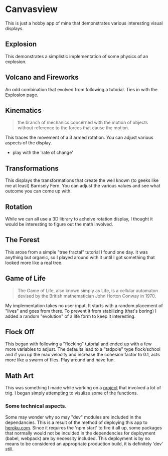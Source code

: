 # Canvasview

This is just a hobby app of mine that demonstrates various interesting visual displays. 

## Explosion
This demonstrates a simplistic implementation of some physics of an explosion.

## Volcano and Fireworks
An odd combination that evolved from following a tutorial. Ties in with the Explosion page.

## Kinematics
> the branch of mechanics concerned with the motion of objects without reference to the forces that cause the motion.

This traces the movement of a 3 armed rotation. You can adjust various aspects of the display. 
* play with the 'rate of change'

## Transformations
This displays the transformations that create the well known (to geeks like me at least) Barnsely Fern. You can adjust the various values and see what outcome you can come up with.

## Rotation
While we can all use a 3D library to acheive rotation display, I thought it would be interesting to figure out the math involved.

## The Forest
This arose from a simple "tree fractal" tutorial I found one day. It was anything but organic, so I played around with it until I got something that looked more like a real tree.

## Game of Life
> The Game of Life, also known simply as Life, is a cellular automaton devised by the British mathematician John Horton Conway in 1970.

My implementation takes no user input. It starts with a random placement of "lives" and goes from there. To prevent it from stabilizing (that's boring) I added a random "evolution" of a life form to keep it interesting.


## Flock Off
This began with following a "flocking" [tutorial](https://www.blog.drewcutchins.com/blog/2018-8-16-flocking) and ended up with a few more variables to adjust. The defaults lead to a "tadpole" type flock/school and if you up the max velocity and increase the cohesion factor to 0.1, acts more like a swarm of flies. Play around and have fun.

## Math Art
This was something I made while working on a [project](https://www.powerlogger.com/steer.asp) that involved a lot of trig. I began simply attempting to visulize some of the functions.

### Some technical aspects.

Some may wonder why so may "dev" modules are included in the dependancies. This is a result of the method of deploying this app to [heroku.com](https://canvasview.herokuapp.com/). Since it requires the 'npm start' to fire it all up, some packages that normally would not be inculded in the dependencies for deployment (babel, webpack) are by necessity included. This deployment is by no means to be considered an appropriate production build, it is definitely 'dev' still.

